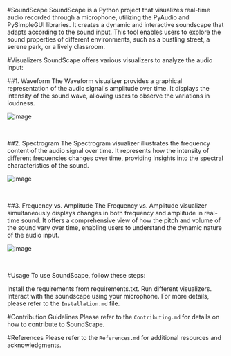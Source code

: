 #SoundScape
SoundScape is a Python project that visualizes real-time audio recorded through a microphone, utilizing the PyAudio and PySimpleGUI libraries. It creates a dynamic and interactive soundscape that adapts according to the sound input. This tool enables users to explore the sound properties of different environments, such as a bustling street, a serene park, or a lively classroom.

#Visualizers
SoundScape offers various visualizers to analyze the audio input:

##1. Waveform
The Waveform visualizer provides a graphical representation of the audio signal's amplitude over time. It displays the intensity of the sound wave, allowing users to observe the variations in loudness.

![image](https://github.com/Soumya-Kushwaha/SoundScape/assets/87495134/db464b28-ba01-40bf-a246-eed9f42c49d2)

<br>


##2. Spectrogram
The Spectrogram visualizer illustrates the frequency content of the audio signal over time. It represents how the intensity of different frequencies changes over time, providing insights into the spectral characteristics of the sound.

![image](https://github.com/Soumya-Kushwaha/SoundScape/assets/87495134/a346cd22-9bd4-4d6e-b700-a419ab842703)

<br>


##3. Frequency vs. Amplitude
The Frequency vs. Amplitude visualizer simultaneously displays changes in both frequency and amplitude in real-time sound. It offers a comprehensive view of how the pitch and volume of the sound vary over time, enabling users to understand the dynamic nature of the audio input.

 ![image](https://github.com/Soumya-Kushwaha/SoundScape/assets/87495134/725fe4a1-4d1a-4a2d-819b-703b6d11047d)

<br>

#Usage
To use SoundScape, follow these steps:

Install the requirements from requirements.txt.
Run different visualizers.
Interact with the soundscape using your microphone.
For more details, please refer to the ```Installation.md``` file.

#Contribution Guidelines
Please refer to the ```Contributing.md``` for details on how to contribute to SoundScape.

#References
Please refer to the ```References.md``` for additional resources and acknowledgments.
